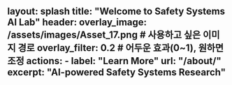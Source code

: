 
layout: splash
title: "Welcome to Safety Systems AI Lab"
header:
  overlay_image: /assets/images/Asset_17.png   # 사용하고 싶은 이미지 경로
  overlay_filter: 0.2           # 어두운 효과(0~1), 원하면 조정
  actions:
    - label: "Learn More"
      url: "/about/"
excerpt: "AI-powered Safety Systems Research"
---

<!-- 추가적인 본문 내용은 여기서 시작 -->
